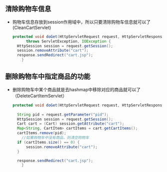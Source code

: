 ## 清除购物车信息

* 购物车信息存放到session作用域中，所以只要清除购物车信息就可以了(CleanCartServlet)

  ```java
  protected void doGet(HttpServletRequest request, HttpServletResponse response)
  	    throws ServletException, IOException {
  	HttpSession session = request.getSession();
  	session.removeAttribute("cart");
  	response.sendRedirect("cart.jsp");
      }
  ```




## 删除购物车中指定商品的功能

* 删除购物车中某个商品就是去hashmap中移除对应的商品就可以了（DeleteCartItemServlet）

  ```java
  protected void doGet(HttpServletRequest request, HttpServletResponse response)throws ServletException, IOException {
      
  	String pid = request.getParameter("pid");
  	HttpSession session = request.getSession();
  	Cart cart = (Cart) session.getAttribute("cart");
  	Map<String, CartItem> cartItems = cart.getCartItems();
  	cartItems.remove(pid);
      //如果购物车中没有商品，则清空购物车
  	if (cartItems.size() == 0) {
  	    session.removeAttribute("cart");
  	}
  
  	response.sendRedirect("cart.jsp");
      }
  ```

  